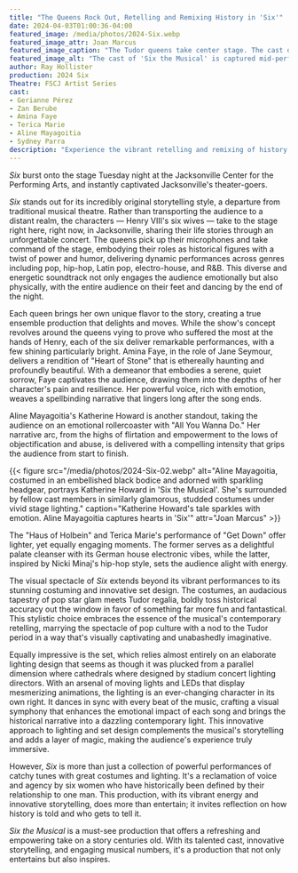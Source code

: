 ```yaml
---
title: "The Queens Rock Out, Retelling and Remixing History in 'Six'"
date: 2024-04-03T01:00:36-04:00
featured_image: /media/photos/2024-Six.webp
featured_image_attr: Joan Marcus 
featured_image_caption: "The Tudor queens take center stage. The cast of 'Six' dazzles with show-stopping numbers."
featured_image_alt: "The cast of 'Six the Musical' is captured mid-performance, adorned in glittering, Tudor-inspired pop costumes, energetically singing and dancing on a stage set with arched, backlit designs and a live band in the background."
author: Ray Hollister
production: 2024 Six
Theatre: FSCJ Artist Series
cast: 
- Gerianne Pérez
- Zan Berube
- Amina Faye
- Terica Marie
- Aline Mayagoitia
- Sydney Parra
description: "Experience the vibrant retelling and remixing of history in 'SIX the Musical' in Jacksonville."
---
```

*Six* burst onto the stage Tuesday night at the Jacksonville Center for the Performing Arts, and instantly captivated Jacksonville's theater-goers. 

*Six* stands out for its incredibly original storytelling style, a departure from traditional musical theatre. Rather than transporting the audience to a distant realm, the characters — Henry VIII's six wives — take to the stage right here, right now, in Jacksonville, sharing their life stories through an unforgettable concert.<!--more--> The queens pick up their microphones and take command of the stage, embodying their roles as historical figures with a twist of power and humor, delivering dynamic performances across genres including pop, hip-hop, Latin pop, electro-house, and R&B. This diverse and energetic soundtrack not only engages the audience emotionally but also physically, with the entire audience on their feet and dancing by the end of the night.

Each queen brings her own unique flavor to the story, creating a true ensemble production that delights and moves. While the show's concept revolves around the queens vying to prove who suffered the most at the hands of Henry, each of the six deliver remarkable performances, with a few shining particularly bright. Amina Faye, in the role of Jane Seymour, delivers a rendition of "Heart of Stone" that is ethereally haunting and profoundly beautiful. With a demeanor that embodies a serene, quiet sorrow, Faye captivates the audience, drawing them into the depths of her character's pain and resilience. Her powerful voice, rich with emotion, weaves a spellbinding narrative that lingers long after the song ends.

Aline Mayagoitia's Katherine Howard is another standout, taking the audience on an emotional rollercoaster with "All You Wanna Do." Her narrative arc, from the highs of flirtation and empowerment to the lows of objectification and abuse, is delivered with a compelling intensity that grips the audience from start to finish.

{{< figure src="/media/photos/2024-Six-02.webp" alt="Aline Mayagoitia, costumed in an embellished black bodice and adorned with sparkling headgear, portrays Katherine Howard in 'Six the Musical'. She's surrounded by fellow cast members in similarly glamorous, studded costumes under vivid stage lighting." caption="Katherine Howard's tale sparkles with emotion. Aline Mayagoitia captures hearts in 'Six'" attr="Joan Marcus" >}}

The "Haus of Holbein" and Terica Marie's performance of "Get Down" offer lighter, yet equally engaging moments. The former serves as a delightful palate cleanser with its German house electronic vibes, while the latter, inspired by Nicki Minaj's hip-hop style, sets the audience alight with energy.

The visual spectacle of *Six* extends beyond its vibrant performances to its stunning costuming and innovative set design. The costumes, an audacious tapestry of pop star glam meets Tudor regalia, boldly toss historical accuracy out the window in favor of something far more fun and fantastical. This stylistic choice embraces the essence of the musical's contemporary retelling, marrying the spectacle of pop culture with a nod to the Tudor period in a way that's visually captivating and unabashedly imaginative.

Equally impressive is the set, which relies almost entirely on an elaborate lighting design that seems as though it was plucked from a parallel dimension where cathedrals where designed by stadium concert lighting directors. With an arsenal of moving lights and LEDs that display mesmerizing animations, the lighting is an ever-changing character in its own right. It dances in sync with every beat of the music, crafting a visual symphony that enhances the emotional impact of each song and brings the historical narrative into a dazzling contemporary light. This innovative approach to lighting and set design  complements the musical's storytelling and adds a layer of magic, making the audience's experience truly immersive.

However, *Six* is more than just a collection of powerful performances of catchy tunes with great costumes and lighting. It's a reclamation of voice and agency by six women who have historically been defined by their relationship to one man. This production, with its vibrant energy and innovative storytelling, does more than entertain; it invites reflection on how history is told and who gets to tell it.

*Six the Musical* is a must-see production that offers a refreshing and empowering take on a story centuries old. With its talented cast, innovative storytelling, and engaging musical numbers, it's a production that not only entertains but also inspires.